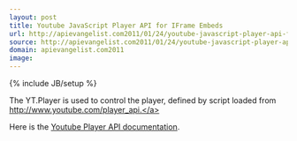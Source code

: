 ```yaml
---
layout: post
title: Youtube JavaScript Player API for IFrame Embeds
url: http://apievangelist.com2011/01/24/youtube-javascript-player-api-for-iframe-embeds/
source: http://apievangelist.com2011/01/24/youtube-javascript-player-api-for-iframe-embeds/
domain: apievangelist.com2011
image: 
---
```

{% include JB/setup %}

The YT.Player is used to control the player, defined by script loaded from <a href="http://www.youtube.com/player_api" target="_blank">http://www.youtube.com/player_api.</a><p></p>
Here is the <a href="http://code.google.com/apis/youtube/iframe_api_reference.html" target="_blank">Youtube Player API documentation</a>.
